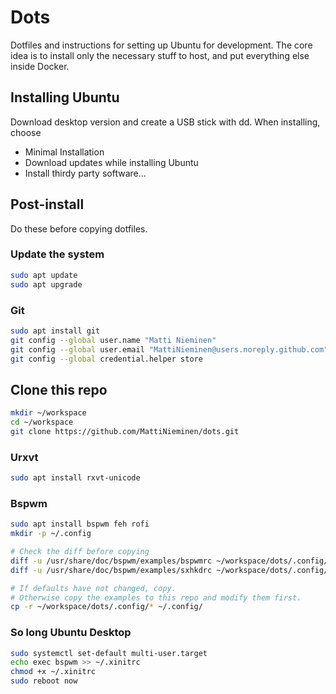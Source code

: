# Dots

Dotfiles and instructions for setting up Ubuntu for development. The core idea
is to install only the necessary stuff to host, and put everything else inside
Docker.

## Installing Ubuntu

Download desktop version and create a USB stick with dd. When installing,
choose

 * Minimal Installation
 * Download updates while installing Ubuntu
 * Install thirdy party software...
 
## Post-install
 
Do these before copying dotfiles.
 
### Update the system
 
```bash
sudo apt update
sudo apt upgrade
```
 
### Git
 
```bash
sudo apt install git
git config --global user.name "Matti Nieminen"
git config --global user.email "MattiNieminen@users.noreply.github.com"
git config --global credential.helper store
```

## Clone this repo

```bash
mkdir ~/workspace
cd ~/workspace
git clone https://github.com/MattiNieminen/dots.git
```

### Urxvt

```bash
sudo apt install rxvt-unicode
```

### Bspwm

```bash
sudo apt install bspwm feh rofi
mkdir -p ~/.config

# Check the diff before copying
diff -u /usr/share/doc/bspwm/examples/bspwmrc ~/workspace/dots/.config/bspwm/bspwmrc
diff -u /usr/share/doc/bspwm/examples/sxhkdrc ~/workspace/dots/.config/sxhkd/sxhkdrc

# If defaults have not changed, copy.
# Otherwise copy the examples to this repo and modify them first.
cp -r ~/workspace/dots/.config/* ~/.config/
```

### So long Ubuntu Desktop
```bash
sudo systemctl set-default multi-user.target
echo exec bspwm >> ~/.xinitrc
chmod +x ~/.xinitrc
sudo reboot now
```
